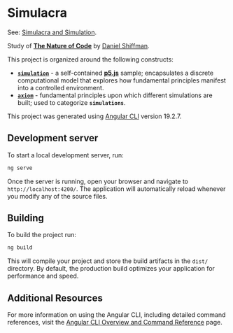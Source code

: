# Simulacra
See: [Simulacra and Simulation](https://en.wikipedia.org/wiki/Simulacra_and_Simulation).

Study of [**The Nature of Code**](https://natureofcode.com/) by [Daniel Shiffman](https://thecodingtrain.com/).

This project is organized around the following constructs:

- [**`simulation`**](./src/app/simulations/) - a self-contained [**p5.js**](https://p5js.org/) sample; encapsulates a discrete computational model that explores how fundamental principles manifest into a controlled environment.
- [**`axiom`**](./src/app/axioms/) - fundamental principles upon which different simulations are built; used to categorize **`simulations`**.

This project was generated using [Angular CLI](https://github.com/angular/angular-cli) version 19.2.7.

## Development server

To start a local development server, run:

```bash
ng serve
```

Once the server is running, open your browser and navigate to `http://localhost:4200/`. The application will automatically reload whenever you modify any of the source files.

## Building

To build the project run:

```bash
ng build
```

This will compile your project and store the build artifacts in the `dist/` directory. By default, the production build optimizes your application for performance and speed.

## Additional Resources

For more information on using the Angular CLI, including detailed command references, visit the [Angular CLI Overview and Command Reference](https://angular.dev/tools/cli) page.
